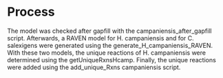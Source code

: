 # Process
The model was checked after gapfill with the campaniensis_after_gapfill script. Afterwards, a RAVEN model for H. campaniensis and for C. salexigens were generated using the generate_H_campaniensis_RAVEN. With these two models, the unique reactions of H. campaniensis were determined using the getUniqueRxnsHcamp. Finally, the unique reactions were added using the add_unique_Rxns campaniensis script. 
